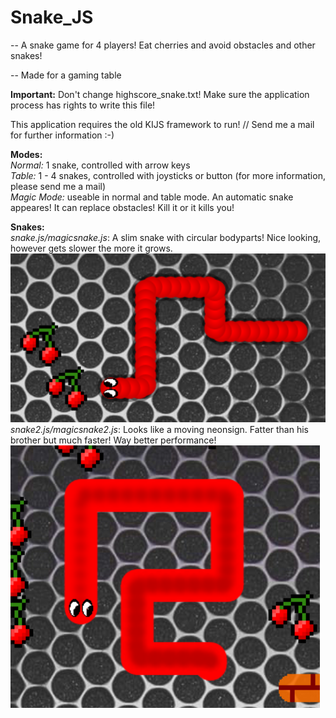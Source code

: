 # Snake_JS

-- A snake game for 4 players! Eat cherries and avoid obstacles and other snakes!

-- Made for a gaming table

__Important:__ Don't change highscore_snake.txt! Make sure the application process has rights to write this file!

This application requires the old KIJS framework to run! // Send me a mail for further information :-)


__Modes:__<br />
_Normal:_ 1 snake, controlled with arrow keys<br />
_Table:_ 1 - 4 snakes, controlled with joysticks or button (for more information, please send me a mail)<br />
_Magic Mode:_ useable in normal and table mode. An automatic snake appeares! It can replace obstacles! Kill it or it kills you!

__Snakes:__<br />
_snake.js/magicsnake.js_: A slim snake with circular bodyparts! Nice looking, however gets slower the more it grows.<br />
![Snake](snake1.PNG)<br />
_snake2.js/magicsnake2.js_: Looks like a moving neonsign. Fatter than his brother but much faster! Way better performance!<br />
![Snake 2](snake2.PNG)
